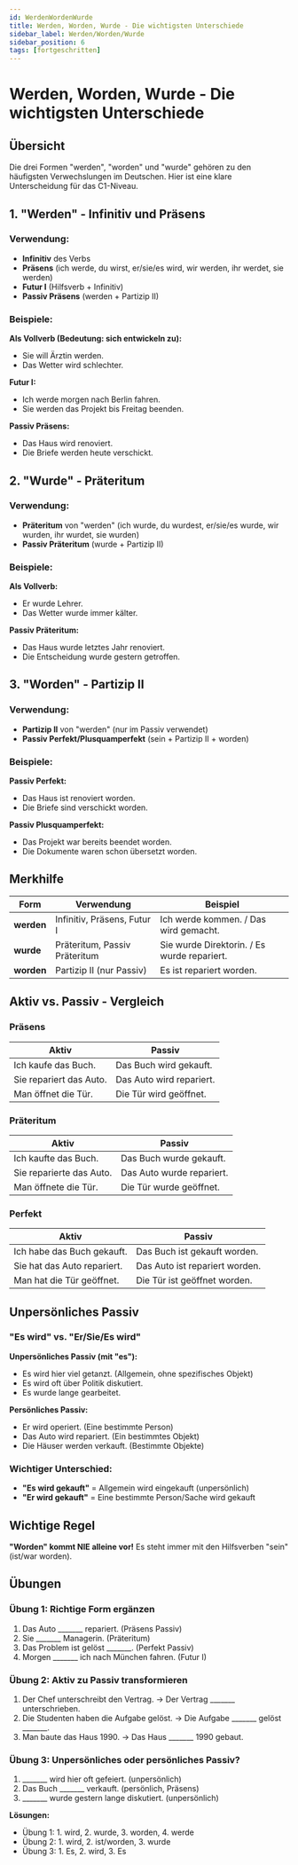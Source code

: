 ```yaml
---
id: WerdenWordenWurde
title: Werden, Worden, Wurde - Die wichtigsten Unterschiede
sidebar_label: Werden/Worden/Wurde
sidebar_position: 6
tags: [fortgeschritten]
---
```


# Werden, Worden, Wurde - Die wichtigsten Unterschiede

## Übersicht

Die drei Formen "werden", "worden" und "wurde" gehören zu den häufigsten Verwechslungen im Deutschen. Hier ist eine klare Unterscheidung für das C1-Niveau.

## 1. "Werden" - Infinitiv und Präsens

### Verwendung:
- **Infinitiv** des Verbs
- **Präsens** (ich werde, du wirst, er/sie/es wird, wir werden, ihr werdet, sie werden)
- **Futur I** (Hilfsverb + Infinitiv)
- **Passiv Präsens** (werden + Partizip II)

### Beispiele:

**Als Vollverb (Bedeutung: sich entwickeln zu):**
- Sie will Ärztin werden.
- Das Wetter wird schlechter.

**Futur I:**
- Ich werde morgen nach Berlin fahren.
- Sie werden das Projekt bis Freitag beenden.

**Passiv Präsens:**
- Das Haus wird renoviert.
- Die Briefe werden heute verschickt.

## 2. "Wurde" - Präteritum

### Verwendung:
- **Präteritum** von "werden" (ich wurde, du wurdest, er/sie/es wurde, wir wurden, ihr wurdet, sie wurden)
- **Passiv Präteritum** (wurde + Partizip II)

### Beispiele:

**Als Vollverb:**
- Er wurde Lehrer.
- Das Wetter wurde immer kälter.

**Passiv Präteritum:**
- Das Haus wurde letztes Jahr renoviert.
- Die Entscheidung wurde gestern getroffen.

## 3. "Worden" - Partizip II

### Verwendung:
- **Partizip II** von "werden" (nur im Passiv verwendet)
- **Passiv Perfekt/Plusquamperfekt** (sein + Partizip II + worden)

### Beispiele:

**Passiv Perfekt:**
- Das Haus ist renoviert worden.
- Die Briefe sind verschickt worden.

**Passiv Plusquamperfekt:**
- Das Projekt war bereits beendet worden.
- Die Dokumente waren schon übersetzt worden.

## Merkhilfe

| Form | Verwendung | Beispiel |
|------|------------|----------|
| **werden** | Infinitiv, Präsens, Futur I | Ich werde kommen. / Das wird gemacht. |
| **wurde** | Präteritum, Passiv Präteritum | Sie wurde Direktorin. / Es wurde repariert. |
| **worden** | Partizip II (nur Passiv) | Es ist repariert worden. |

## Aktiv vs. Passiv - Vergleich

### Präsens
| Aktiv | Passiv |
|-------|--------|
| Ich kaufe das Buch. | Das Buch wird gekauft. |
| Sie repariert das Auto. | Das Auto wird repariert. |
| Man öffnet die Tür. | Die Tür wird geöffnet. |

### Präteritum  
| Aktiv | Passiv |
|-------|--------|
| Ich kaufte das Buch. | Das Buch wurde gekauft. |
| Sie reparierte das Auto. | Das Auto wurde repariert. |
| Man öffnete die Tür. | Die Tür wurde geöffnet. |

### Perfekt
| Aktiv | Passiv |
|-------|--------|
| Ich habe das Buch gekauft. | Das Buch ist gekauft worden. |
| Sie hat das Auto repariert. | Das Auto ist repariert worden. |
| Man hat die Tür geöffnet. | Die Tür ist geöffnet worden. |

## Unpersönliches Passiv

### "Es wird" vs. "Er/Sie/Es wird"

**Unpersönliches Passiv (mit "es"):**
- Es wird hier viel getanzt. (Allgemein, ohne spezifisches Objekt)
- Es wird oft über Politik diskutiert.
- Es wurde lange gearbeitet.

**Persönliches Passiv:**
- Er wird operiert. (Eine bestimmte Person)
- Das Auto wird repariert. (Ein bestimmtes Objekt)
- Die Häuser werden verkauft. (Bestimmte Objekte)

### Wichtiger Unterschied:
- **"Es wird gekauft"** = Allgemein wird eingekauft (unpersönlich)
- **"Er wird gekauft"** = Eine bestimmte Person/Sache wird gekauft

## Wichtige Regel

**"Worden" kommt NIE alleine vor!** Es steht immer mit den Hilfsverben "sein" (ist/war worden).

## Übungen

### Übung 1: Richtige Form ergänzen

1. Das Auto _______ repariert. (Präsens Passiv)
2. Sie _______ Managerin. (Präteritum)
3. Das Problem ist gelöst _______. (Perfekt Passiv)
4. Morgen _______ ich nach München fahren. (Futur I)

### Übung 2: Aktiv zu Passiv transformieren

1. Der Chef unterschreibt den Vertrag. → Der Vertrag _______ unterschrieben.
2. Die Studenten haben die Aufgabe gelöst. → Die Aufgabe _______ gelöst _______.
3. Man baute das Haus 1990. → Das Haus _______ 1990 gebaut.

### Übung 3: Unpersönliches oder persönliches Passiv?

1. _______ wird hier oft gefeiert. (unpersönlich)
2. Das Buch _______ verkauft. (persönlich, Präsens)
3. _______ wurde gestern lange diskutiert. (unpersönlich)

**Lösungen:**
- Übung 1: 1. wird, 2. wurde, 3. worden, 4. werde
- Übung 2: 1. wird, 2. ist/worden, 3. wurde  
- Übung 3: 1. Es, 2. wird, 3. Es